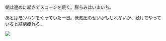 朝は遅めに起きてスコーンを焼く。膨らみはいまいち。

あとはモンハンをやっていた一日。低気圧のせいかもしれないが、続けてやっていると結構疲れる。

![](https://photos.old.apkas.net/medium/202503/20250308-AR500013.webp)
